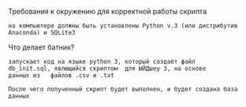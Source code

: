 Требования к окружению для корректной работы скрипта

    на компьютере должны быть установлены Python v.3 (или дистрибутив Anaconda) и SQLite3

Что делает батник?
    
	запускает код на языке python 3, который создаёт файл
	db_init.sql, явлющийся скриптом  для ЫЙДшеу 3, на основе
    данных из 	файлов .csv и .txt
	
	После чего полученный скрипт будет выполнен, и будет создана база данных
	
	